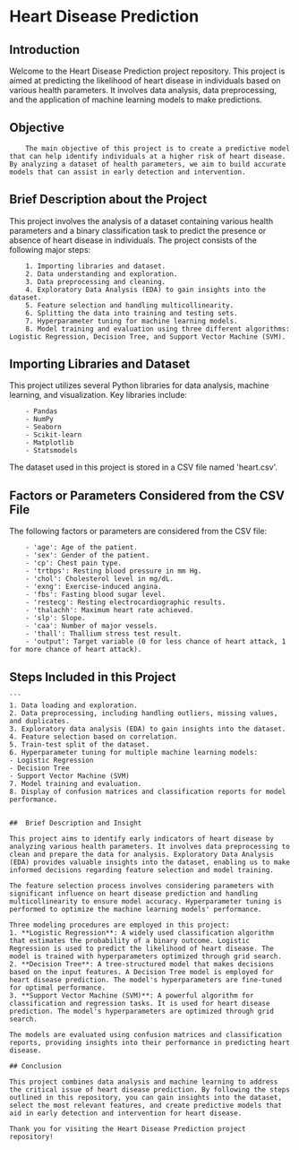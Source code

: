 # Heart Disease Prediction

## Introduction

Welcome to the Heart Disease Prediction project repository. This project is aimed at predicting the likelihood of heart disease in individuals based on various health parameters. It involves data analysis, data preprocessing, and the application of machine learning models to make predictions.

## Objective
```
    The main objective of this project is to create a predictive model that can help identify individuals at a higher risk of heart disease. By analyzing a dataset of health parameters, we aim to build accurate models that can assist in early detection and intervention.
```

## Brief Description about the Project

This project involves the analysis of a dataset containing various health parameters and a binary classification task to predict the presence or absence of heart disease in individuals. The project consists of the following major steps:
```
    1. Importing libraries and dataset.
    2. Data understanding and exploration.
    3. Data preprocessing and cleaning.
    4. Exploratory Data Analysis (EDA) to gain insights into the dataset.
    5. Feature selection and handling multicollinearity.
    6. Splitting the data into training and testing sets.
    7. Hyperparameter tuning for machine learning models.
    8. Model training and evaluation using three different algorithms: Logistic Regression, Decision Tree, and Support Vector Machine (SVM).
```

## Importing Libraries and Dataset

This project utilizes several Python libraries for data analysis, machine learning, and visualization. Key libraries include:
```
    - Pandas
    - NumPy
    - Seaborn
    - Scikit-learn
    - Matplotlib
    - Statsmodels
```
The dataset used in this project is stored in a CSV file named 'heart.csv'.

## Factors or Parameters Considered from the CSV File

The following factors or parameters are considered from the CSV file:
```
    - 'age': Age of the patient.
    - 'sex': Gender of the patient.
    - 'cp': Chest pain type.
    - 'trtbps': Resting blood pressure in mm Hg.
    - 'chol': Cholesterol level in mg/dL.
    - 'exng': Exercise-induced angina.
    - 'fbs': Fasting blood sugar level.
    - 'restecg': Resting electrocardiographic results.
    - 'thalachh': Maximum heart rate achieved.
    - 'slp': Slope.
    - 'caa': Number of major vessels.
    - 'thall': Thallium stress test result.
    - 'output': Target variable (0 for less chance of heart attack, 1 for more chance of heart attack).
```

## Steps Included in this Project
    ```
    1. Data loading and exploration.
    2. Data preprocessing, including handling outliers, missing values, and duplicates.
    3. Exploratory data analysis (EDA) to gain insights into the dataset.
    4. Feature selection based on correlation.
    5. Train-test split of the dataset.
    6. Hyperparameter tuning for multiple machine learning models:
    - Logistic Regression
    - Decision Tree
    - Support Vector Machine (SVM)
    7. Model training and evaluation.
    8. Display of confusion matrices and classification reports for model performance.
```

##  Brief Description and Insight

This project aims to identify early indicators of heart disease by analyzing various health parameters. It involves data preprocessing to clean and prepare the data for analysis. Exploratory Data Analysis (EDA) provides valuable insights into the dataset, enabling us to make informed decisions regarding feature selection and model training.

The feature selection process involves considering parameters with significant influence on heart disease prediction and handling multicollinearity to ensure model accuracy. Hyperparameter tuning is performed to optimize the machine learning models' performance.
```
    Three modeling procedures are employed in this project:
    1. **Logistic Regression**: A widely used classification algorithm that estimates the probability of a binary outcome. Logistic Regression is used to predict the likelihood of heart disease. The model is trained with hyperparameters optimized through grid search.
    2. **Decision Tree**: A tree-structured model that makes decisions based on the input features. A Decision Tree model is employed for heart disease prediction. The model's hyperparameters are fine-tuned for optimal performance.
    3. **Support Vector Machine (SVM)**: A powerful algorithm for classification and regression tasks. It is used for heart disease prediction. The model's hyperparameters are optimized through grid search.
```
The models are evaluated using confusion matrices and classification reports, providing insights into their performance in predicting heart disease.

## Conclusion

This project combines data analysis and machine learning to address the critical issue of heart disease prediction. By following the steps outlined in this repository, you can gain insights into the dataset, select the most relevant features, and create predictive models that aid in early detection and intervention for heart disease.

Thank you for visiting the Heart Disease Prediction project repository!
